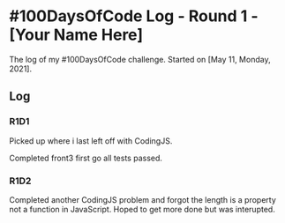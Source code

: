 # #100DaysOfCode Log - Round 1 - [Your Name Here]

The log of my #100DaysOfCode challenge. Started on [May 11, Monday, 2021].

## Log

### R1D1 
Picked up where i last left off with CodingJS.

Completed front3 first go all tests passed.

### R1D2
Completed another CodingJS problem and forgot the length is a property not a function in JavaScript.
Hoped to get more done but was interupted.


